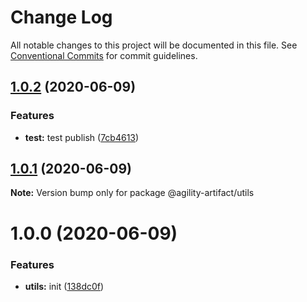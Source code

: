 # Change Log

All notable changes to this project will be documented in this file.
See [Conventional Commits](https://conventionalcommits.org) for commit guidelines.

## [1.0.2](https://github.com/AgilityJin/agility-artifact/compare/@agility-artifact/utils@1.0.1...@agility-artifact/utils@1.0.2) (2020-06-09)


### Features

* **test:** test publish ([7cb4613](https://github.com/AgilityJin/agility-artifact/commit/7cb4613216f45312e8aa3db2a0d88281706c7a68))





## [1.0.1](https://github.com/AgilityJin/agility-artifact/compare/@agility-artifact/utils@1.0.0...@agility-artifact/utils@1.0.1) (2020-06-09)

**Note:** Version bump only for package @agility-artifact/utils





# 1.0.0 (2020-06-09)


### Features

* **utils:** init ([138dc0f](https://github.com/AgilityJin/agility-artifact/commit/138dc0fcd34fff9ea6066c92d09b432b50894f21))

